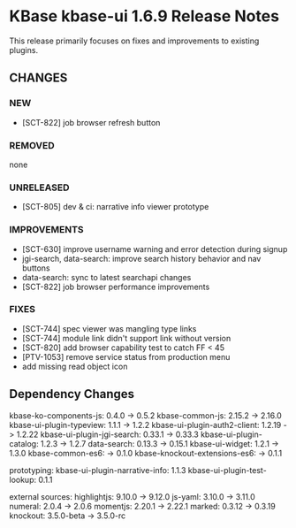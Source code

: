 # KBase kbase-ui 1.6.9 Release Notes

This release primarily focuses on fixes and improvements to existing plugins. 

## CHANGES

### NEW

- [SCT-822] job browser refresh button

### REMOVED

none

### UNRELEASED

- [SCT-805] dev & ci: narrative info viewer prototype

### IMPROVEMENTS

- [SCT-630] improve username warning and error detection during signup
- jgi-search, data-search: improve search history behavior and nav buttons
- data-search: sync to latest searchapi changes
- [SCT-822] job browser performance improvements

### FIXES

- [SCT-744] spec viewer was mangling type links
- [SCT-744] module link didn't support link without version
- [SCT-820] add browser capability test to catch FF < 45
- [PTV-1053] remove service status from production menu
- add missing read object icon

## Dependency Changes

kbase-ko-components-js: 0.4.0 -> 0.5.2
kbase-common-js: 2.15.2 -> 2.16.0
kbase-ui-plugin-typeview: 1.1.1 -> 1.2.2
kbase-ui-plugin-auth2-client: 1.2.19 -> 1.2.22
kbase-ui-plugin-jgi-search: 0.33.1 -> 0.33.3
kbase-ui-plugin-catalog: 1.2.3 -> 1.2.7
data-search: 0.13.3 -> 0.15.1
kbase-ui-widget: 1.2.1 -> 1.3.0
kbase-common-es6: -> 0.1.0
kbase-knockout-extensions-es6: -> 0.1.1

prototyping:
kbase-ui-plugin-narrative-info: 1.1.3
kbase-ui-plugin-test-lookup: 0.1.1

external sources:
highlightjs: 9.10.0 -> 9.12.0
js-yaml: 3.10.0 -> 3.11.0
numeral: 2.0.4 -> 2.0.6
momentjs: 2.20.1 -> 2.22.1
marked: 0.3.12 -> 0.3.19
knockout: 3.5.0-beta -> 3.5.0-rc